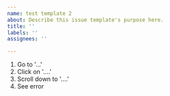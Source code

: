 ```yaml
---
name: test template 2
about: Describe this issue template's purpose here.
title: ''
labels: ''
assignees: ''

---
```


1. Go to '...'
2. Click on '....'
3. Scroll down to '....'
4. See error
